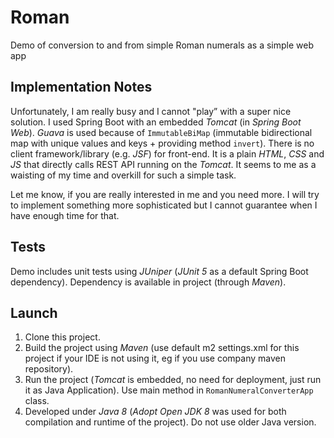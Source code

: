 # Roman
Demo of conversion to and from simple Roman numerals as a simple web app


## Implementation Notes
Unfortunately, I am really busy and I cannot "play” with a super nice solution. I used Spring Boot with an embedded *Tomcat* (in *Spring Boot Web*). *Guava* is used because of `ImmutableBiMap` (immutable bidirectional map with unique values and keys + providing method `invert`).
There is no client framework/library (e.g. *JSF*) for front-end. It is a plain *HTML*, *CSS* and *JS* that directly calls REST API running on the *Tomcat*. It seems to me as a waisting of my time and overkill for such a simple task.

Let me know, if you are really interested in me and you need more. I will try to implement something more sophisticated but I cannot guarantee when I have enough time for that. 


## Tests 
Demo includes unit tests using *JUniper* (*JUnit 5* as a default Spring Boot dependency). Dependency is available in project (through *Maven*). 


## Launch
1. Clone this project.
2. Build the project using *Maven* (use default m2 settings.xml for this project if your IDE is not using it, eg if you use company maven repository).
3. Run the project (*Tomcat* is embedded, no need for deployment, just run it as Java Application). Use main method in `RomanNumeralConverterApp` class.
4. Developed under *Java 8* (*Adopt Open JDK 8* was used for both compilation and runtime of the project). Do not use older Java version.


